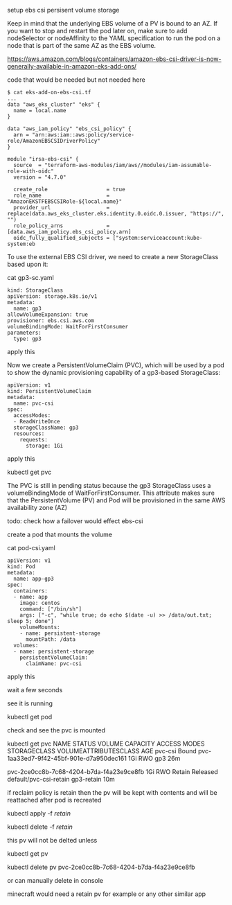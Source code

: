 setup ebs csi persisent volume storage



Keep in mind that the underlying EBS volume of a PV is bound to an AZ. If you want to stop and restart the pod later on, make sure to add nodeSelector or nodeAffinity to the YAML specification to run the pod on a node that is part of the same AZ as the EBS volume.


https://aws.amazon.com/blogs/containers/amazon-ebs-csi-driver-is-now-generally-available-in-amazon-eks-add-ons/

code that would be needed but not needed here

```
$ cat eks-add-on-ebs-csi.tf
...
data "aws_eks_cluster" "eks" {
  name = local.name
}

data "aws_iam_policy" "ebs_csi_policy" {
  arn = "arn:aws:iam::aws:policy/service-role/AmazonEBSCSIDriverPolicy"
}

module "irsa-ebs-csi" {
  source  = "terraform-aws-modules/iam/aws//modules/iam-assumable-role-with-oidc"
  version = "4.7.0"

  create_role                   = true
  role_name                     = "AmazonEKSTFEBSCSIRole-${local.name}"
  provider_url                  = replace(data.aws_eks_cluster.eks.identity.0.oidc.0.issuer, "https://", "")
  role_policy_arns              = [data.aws_iam_policy.ebs_csi_policy.arn]
  oidc_fully_qualified_subjects = ["system:serviceaccount:kube-system:eb
```





To use the external EBS CSI driver, we need to create a new StorageClass based upon it:

cat gp3-sc.yaml
```
kind: StorageClass
apiVersion: storage.k8s.io/v1
metadata:
  name: gp3
allowVolumeExpansion: true
provisioner: ebs.csi.aws.com
volumeBindingMode: WaitForFirstConsumer
parameters:
  type: gp3
```

apply this

Now we create a PersistentVolumeClaim (PVC), which will be used by a pod to show the dynamic provisioning capability of a gp3-based StorageClass:

```
apiVersion: v1
kind: PersistentVolumeClaim
metadata:
  name: pvc-csi
spec:
  accessModes:
  - ReadWriteOnce
  storageClassName: gp3
  resources:
    requests:
      storage: 1Gi

```


apply this



kubectl get pvc

 The PVC is still in pending status because the gp3 StorageClass uses a volumeBindingMode of WaitForFirstConsumer. This attribute makes sure that the PersistentVolume (PV) and Pod will be provisioned in the same AWS availability zone (AZ)


todo: check how a failover would effect ebs-csi




create a pod that mounts the volume



cat pod-csi.yaml

```
apiVersion: v1
kind: Pod
metadata:
  name: app-gp3
spec:
  containers:
  - name: app
    image: centos
    command: ["/bin/sh"]
    args: ["-c", "while true; do echo $(date -u) >> /data/out.txt; sleep 5; done"]
    volumeMounts:
    - name: persistent-storage
      mountPath: /data
  volumes:
  - name: persistent-storage
    persistentVolumeClaim:
      claimName: pvc-csi
```


apply this

wait a few seconds

see it is running

kubectl get pod


check and see the pvc is  mounted



kubectl get pvc
NAME      STATUS   VOLUME                                     CAPACITY   ACCESS MODES   STORAGECLASS   VOLUMEATTRIBUTESCLASS   AGE
pvc-csi   Bound    pvc-1aa33ed7-9f42-45bf-901e-d7a950dec161   1Gi        RWO            gp3            <unset>                 26m




pvc-2ce0cc8b-7c68-4204-b7da-f4a23e9ce8fb   1Gi        RWO            Retain           Released   default/pvc-csi-retain   gp3-retain     <unset>                          10m

if  reclaim policy is  retain then the pv will be kept with contents and will be reattached  after pod is recreated 

kubectl apply -f *retain*


kubectl delete -f *retain*


this pv will not be delted unless



kubectl get pv

kubectl delete pv pvc-2ce0cc8b-7c68-4204-b7da-f4a23e9ce8fb



or can manually delete in console





minecraft would need a retain pv for example or any other similar app




